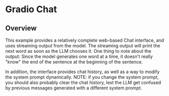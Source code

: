 # Gradio Chat

## Overview

This example provides a relatively complete web-based Chat interface, and uses streaming output from the model. 
The streaming output will print the next word as soon as the LLM chooses it. One thing to note about the output: Since
the model generates one word at a time, it doesn't really "know" the end of the sentence at the beginning of the sentence.

In addition, the interface provides chat history, as well as a way to modify the system prompt dynamically. NOTE: if you
change the system prompt, you should also probably clear the chat history, lest the LLM get confused by previous messages
generated with a different system prompt.

